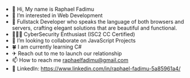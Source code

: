 - 👋 Hi, My name is Raphael Fadimu
- 👀 I’m interested in Web Development
- 🌱 Fullstack Developer who speaks the language of both browsers and servers, crafting elegant solutions that are beautiful and functional.
- 👨🏾‍💻 CyberSecurity Enthusiast (ISC2 CC Certified)
- 💞️ I’m looking to collaborate on JavaScript Projects
- 🍀 I am currently learning C#
- ✈  Reach out to me to launch our relationship
- 📫 How to reach me raphaelfadimu@gmail.com
- 💼 LinkedIn: https://www.linkedin.com/in/raphael-fadimu-5a85961a4/

<!---
Drifty-Cyber/Drifty-Cyber is a ✨ special ✨ repository because its `README.md` (this file) appears on your GitHub profile.
You can click the Preview link to take a look at your changes.
--->
